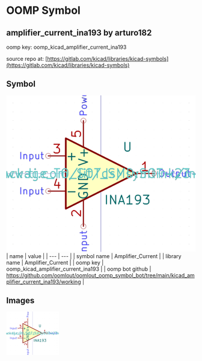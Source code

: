# OOMP Symbol  
## amplifier_current_ina193  by arturo182  
  
oomp key: oomp_kicad_amplifier_current_ina193  
  
source repo at: [https://gitlab.com/kicad/libraries/kicad-symbols](https://gitlab.com/kicad/libraries/kicad-symbols)  
## Symbol  
  
[![working.png](working_600.png)](working.png)  
| name | value | 
| --- | --- | 
| symbol name | Amplifier_Current | 
| library name | Amplifier_Current | 
| oomp key | oomp_kicad_amplifier_current_ina193 | 
| oomp bot github | https://github.com/oomlout/oomlout_oomp_symbol_bot/tree/main/kicad_amplifier_current_ina193/working | 
## Images  
  
[![working.png](working_140.png)](working.png)  
